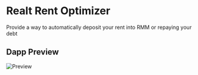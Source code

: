 # Realt Rent Optimizer

Provide a way to automatically deposit your rent into RMM or repaying your debt

## Dapp Preview
![Preview](https://gateway.pinata.cloud/ipfs/QmUVrdnKNemCkojhd6ctVp6GkhUMhimYFQBKdsC77ufnH1 "Dapp preview")